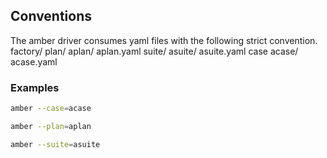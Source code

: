 ## Conventions
The amber driver consumes yaml files with the following strict convention.
factory/
  plan/
    aplan/
      aplan.yaml
  suite/
    asuite/
      asuite.yaml
  case
    acase/
      acase.yaml

### Examples
```bash
amber --case=acase

amber --plan=aplan

amber --suite=asuite
```
      
